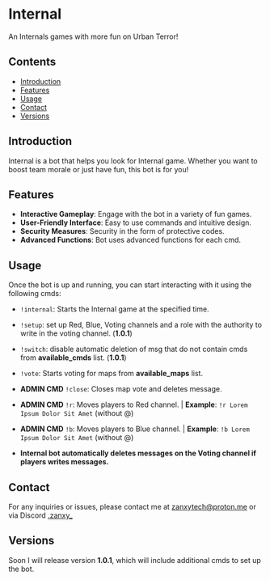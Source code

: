 # Internal

An Internals games with more fun on Urban Terror!

## Contents
- [Introduction](#introduction)
- [Features](#features)
- [Usage](#usage)
- [Contact](#contact)
- [Versions](#versions)

## Introduction

Internal is a bot that helps you look for Internal game. Whether you want to boost team morale or just have fun, this bot is for you!

## Features

- **Interactive Gameplay**: Engage with the bot in a variety of fun games.
- **User-Friendly Interface**: Easy to use commands and intuitive design.
- **Security Measures**: Security in the form of protective codes.
- **Advanced Functions**: Bot uses advanced functions for each cmd.

## Usage

Once the bot is up and running, you can start interacting with it using the following cmds:

- `!internal`: Starts the Internal game at the specified time.
- `!setup`: set up Red, Blue, Voting channels and a role with the authority to write in the voting channel. (**1.0.1**)
- `!switch`: disable automatic deletion of msg that do not contain cmds from **available_cmds** list. (**1.0.1**)
- `!vote`: Starts voting for maps from **available_maps** list.
- **ADMIN CMD** `!close`: Closes map vote and deletes message.
- **ADMIN CMD** `!r`: Moves players to Red channel. | **Example**: `!r Lorem Ipsum Dolor Sit Amet` (without @)
- **ADMIN CMD** `!b`: Moves players to Blue channel. | **Example**: `!b Lorem Ipsum Dolor Sit Amet` (without @)

- **Internal bot automatically deletes messages on the Voting channel if players writes messages.**

## Contact

For any inquiries or issues, please contact me at [zanxytech@proton.me](mailto:zanxytech@proton.me) or via Discord [.zanxy_](https://discord.com/users/495227326305665024)

## Versions

Soon I will release version **1.0.1**, which will include additional cmds to set up the bot.

